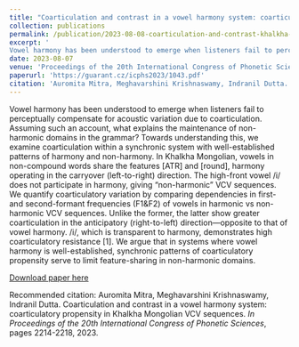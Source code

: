 ```yaml
---
title: "Coarticulation and contrast in a vowel harmony system: coarticulatory propensity in Khalkha Mongolian VCV sequences"
collection: publications
permalink: /publication/2023-08-08-coarticulation-and-contrast-khalkha-mangolian
excerpt: '
Vowel harmony has been understood to emerge when listeners fail to perceptually compensate for acoustic variation due to coarticulation. Assuming such an account, what explains the maintenance of non-harmonic domains in the grammar? Towards understanding this, we examine coarticulation within a synchronic system with well-established patterns of harmony and non-harmony. In Khalkha Mongolian, vowels in non-compound words share the features [ATR] and [round], harmony operating in the carryover (left-to-right) direction. The high-front vowel /i/ does not participate in harmony, giving “non-harmonic” VCV sequences. We quantify coarticulatory variation by comparing dependencies in first- and second-formant frequencies (F1&F2) of vowels in harmonic vs non-harmonic VCV sequences. Unlike the former, the latter show greater coarticulation in the anticipatory (right-to-left) direction—opposite to that of vowel harmony. /i/, which is transparent to harmony, demonstrates high coarticulatory resistance [1]. We argue that in systems where vowel harmony is well-established, synchronic patterns of coarticulatory propensity serve to limit feature-sharing in non-harmonic domains.'
date: 2023-08-07
venue: 'Proceedings of the 20th International Congress of Phonetic Sciences,'
paperurl: 'https://guarant.cz/icphs2023/1043.pdf'
citation: 'Auromita Mitra, Meghavarshini Krishnaswamy, Indranil Dutta. Coarticulation and contrast in a vowel harmony system: coarticulatory propensity in Khalkha Mongolian VCV sequences. <i>In Proceedings of the 20th International Congress of Phonetic Sciences</i>, pages 2214-2218, 2023.'
---
```

Vowel harmony has been understood to emerge when listeners fail to perceptually compensate for acoustic variation due to coarticulation. Assuming such an account, what explains the maintenance of non-harmonic domains in the grammar? Towards understanding this, we examine coarticulation within a synchronic system with well-established patterns of harmony and non-harmony. In Khalkha Mongolian, vowels in non-compound words share the features [ATR] and [round], harmony operating in the carryover (left-to-right) direction. The high-front vowel /i/ does not participate in harmony, giving “non-harmonic” VCV sequences. We quantify coarticulatory variation by comparing dependencies in first- and second-formant frequencies (F1&F2) of vowels in harmonic vs non-harmonic VCV sequences. Unlike the former, the latter show greater coarticulation in the anticipatory (right-to-left) direction—opposite to that of vowel harmony. /i/, which is transparent to harmony, demonstrates high coarticulatory resistance [1]. We argue that in systems where vowel harmony is well-established, synchronic patterns of coarticulatory propensity serve to limit feature-sharing in non-harmonic domains.

[Download paper here](https://guarant.cz/icphs2023/1043.pdf)

Recommended citation: Auromita Mitra, Meghavarshini Krishnaswamy, Indranil Dutta. Coarticulation and contrast in a vowel harmony system: coarticulatory propensity in Khalkha Mongolian VCV sequences. <i>In Proceedings of the 20th International Congress of Phonetic Sciences</i>, pages 2214-2218, 2023.